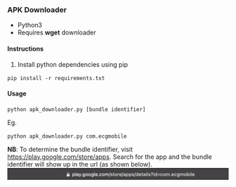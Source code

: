 ### APK Downloader
- Python3
- Requires **wget** downloader

#### Instructions
1. Install python dependencies using pip
```
pip install -r requirements.txt
```

#### Usage
```
python apk_downloader.py [bundle identifier]
```
Eg.
```
python apk_downloader.py com.ecgmobile
```

**NB**: To determine the bundle identifier, visit https://play.google.com/store/apps. Search for the app and the bundle identifier will show up in the url (as shown below).<br/>
<img src='img/bundle_identifier.png' />
